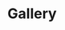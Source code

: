 ---
title: Gallery
layout: design-pattern
category: Navigation
permalink: ui-patterns/navigation/gallery/
design-pattern-type: mobile

what: >
 They display live content arranged in grid tiles, a carousel or a slideshow.

why: >
 For those cases in which the user needs to browse through a series of images with a high resolution, in a sequential way with a sense of beginning and end.

do: >
 * Use for cases in which highly visual content is frequently updated.

 * Consider providing thumbnails (small version of the image) or numbers.

 * Consider how to browse images: automatically, manually or both.

 * Consider combining it with a bulk actions design pattern.

dont: >
 * Use when titles are the same or more important than images, in this case use a card layout instead.

 * It is not a springboard, it’s main purpose is not to navigate.

tags: >
 Gallery, images, scroll, list, tile, overview, grid, carousel, slideshow, dynamic, visual, graphic.

---